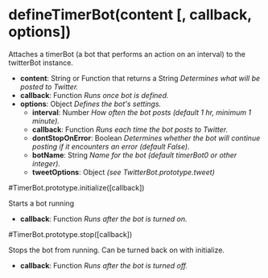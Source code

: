 # defineTimerBot(content [, callback, options])

Attaches a timerBot (a bot that performs an action on an interval) to the twitterBot instance.

- **content**: String or Function that returns a String _Determines what will be posted to Twitter._
- **callback**: Function _Runs once bot is defined._
- **options**: Object _Defines the bot's settings._
  * **interval**: Number _How often the bot posts (default 1 hr, minimum 1 minute)._
  * **callback**: Function _Runs each time the bot posts to Twitter._
  * **dontStopOnError**: Boolean _Determines whether the bot will continue posting if it encounters an error (default False)._
  * **botName**: String _Name for the bot (default timerBot0 or other integer)._
  * **tweetOptions**: Object _(see TwitterBot.prototype.tweet)_
  
  
  

#TimerBot.prototype.initialize([callback])

Starts a bot running

- **callback**: Function _Runs after the bot is turned on._

#TimerBot.prototype.stop([callback])
  
Stops the bot from running. Can be turned back on with initialize.

- **callback**: Function _Runs after the bot is turned off._
